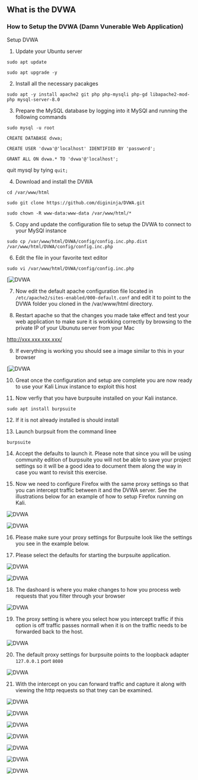 ## What is the DVWA


### How to Setup the DVWA (Damn Vunerable Web Application)

Setup DVWA

1. Update your Ubuntu server

`sudo apt update`

`sudo apt upgrade -y`


2. Install all the necessary pacakges

`sudo apt -y install apache2 git php php-mysqli php-gd libapache2-mod-php mysql-server-8.0`

3. Prepare the MySQL database by logging into it MySQl and running the following commands

`sudo mysql -u root`

`CREATE DATABASE dvwa;`

`CREATE USER 'dvwa'@'localhost' IDENTIFIED BY 'password';`

`GRANT ALL ON dvwa.* TO 'dvwa'@'localhost';`

quit mysql by tying `quit;`

4. Download and install the DVWA

`cd /var/www/html`

`sudo git clone https://github.com/digininja/DVWA.git`

`sudo chown -R www-data:www-data /var/www/html/*`


5. Copy and update the configuration file to setup the DVWA to connect to your MySQl instance

`sudo cp /var/www/html/DVWA/config/config.inc.php.dist /var/www/html/DVWA/config/config.inc.php`

6. Edit the file in your favorite text editor

`sudo vi /var/www/html/DVWA/config/config.inc.php`

[![DVWA](dvwa-config.png)

7. Now edit the default apache configuration file located in `/etc/apache2/sites-enabled/000-default.conf` and edit it to point to the DVWA folder you cloned in the /var/www/html directory.

8. Restart apache so that the changes you made take effect and test your web application to make sure it is workking correctly by browsing to the private IP of your Ubunutu server from your Mac

http://xxx.xxx.xxx.xxx/

9. If everything is working you should see a image similar to this in your browser

[![DVWA](dvwa-home.png)

10. Great once the configuration and setup are complete you are now ready to use your Kali Linux instance to exploit this host

11. Now verfiy that you have burpsuite installed on your Kali instance.

`sudo apt install burpsuite`

12. If it is not already installed is should install

13. Launch burpsuit from the command linee

`burpsuite`

14. Accept the defaults to launch it. Please note that since you will be using community edition of burpsuite you will not be able to save your project settings so it will be a good idea to document them along the way in case you want to revisit this exercise.

15. Now we need to configure Firefox with the same proxy settings so that you can intercept traffic between it and the DVWA server. See the illustrations below for an example of how to setup Firefox running on Kali.

![DVWA](1-firefox.png)

![DVWA](2-firefox.png)

16. Please make sure your proxy settings for Burpsuite look like the settings you see in the example below.

17. Please select the defaults for starting the burpsuite application.

![DVWA](1-burpsuite.png)

![DVWA](2-burpsuite.png)

18. The dashoard is where you make changes to how you process web requests that you filter through your browser

![DVWA](3-burpsuite.png)

19. The proxy setting is where you select how you intercept traffic if this option is off traffic passes normall when it is on the traffic needs to be forwarded back to the host.

![DVWA](4-burpsuite.png)

20. The default proxy settings for burpsuite points to the loopback adapter `127.0.0.1` port `8080`

![DVWA](5-burpsuite.png)

21. With the intercept on you can forward traffic and capture it along with viewing the http requests so that tney can be examined.

![DVWA](6-burpsuite.png)
 
![DVWA](7-burpsuite.png)

![DVWA](8-burpsuite.png)

![DVWA](9-burpsuite.png)

![DVWA](10-burpsuite.png)

![DVWA](11-burpsuite.png)

![DVWA](12-burpsuite.png)
